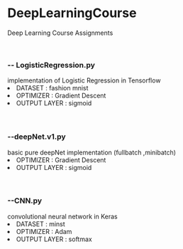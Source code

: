 # DeepLearningCourse
Deep Learning Course Assignments 


<br/>
 <h3>-- LogisticRegression.py </h3> 
implementation of Logistic Regression  in Tensorflow
<li>DATASET :  fashion mnist</li>
 <li>OPTIMIZER : Gradient Descent </li>
 <li>OUTPUT LAYER : sigmoid</li><br/><br/>
  <h3>--deepNet.v1.py  </h3>
 basic pure deepNet implementation (fullbatch ,minibatch)	
<li>OPTIMIZER : Gradient Descent </li>
 <li>OUTPUT LAYER : sigmoid</li><br/><br/>
 <h3>--CNN.py </h3>
convolutional neural network in Keras
<li>DATASET : minst</li>
 <li>OPTIMIZER : Adam</li>
 <li>OUTPUT LAYER : softmax</li>
